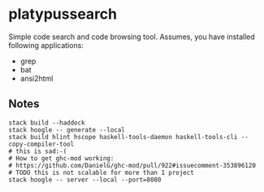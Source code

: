 # platypussearch

Simple code search and code browsing tool. Assumes, you have installed following applications:
* grep
* bat
* ansi2html

## Notes

```
stack build --haddock
stack hoogle -- generate --local
stack build hlint hscope haskell-tools-daemon haskell-tools-cli --copy-compiler-tool
# this is sad:-(
# How to get ghc-mod working: 
# https://github.com/DanielG/ghc-mod/pull/922#issuecomment-353896120
# TODO this is not scalable for more than 1 project
stack hoogle -- server --local --port=8080
```
